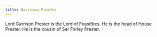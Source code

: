 ```yaml
---
title: Garrison Prester
---
```


Lord Garrison Prester is the Lord of Feastfires. He is the head of House Prester. He is the cousin of Ser Forley Prester.


